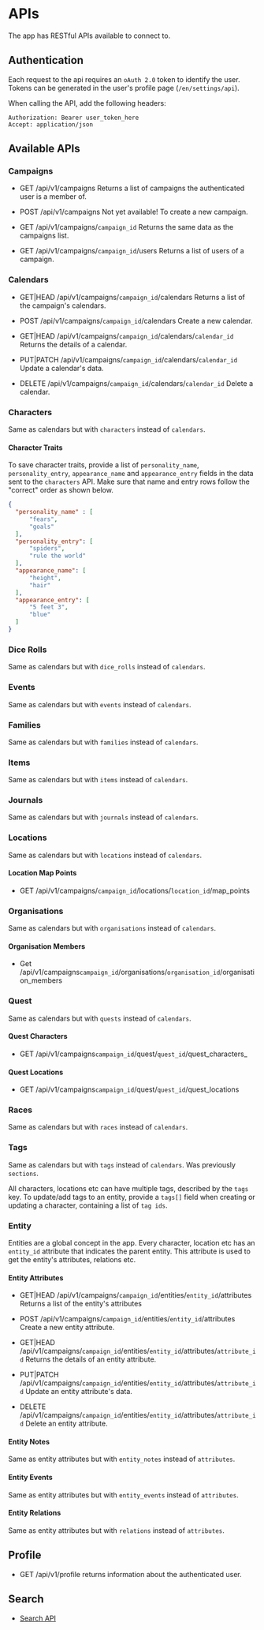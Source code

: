 # APIs

The app has RESTful APIs available to connect to.

## Authentication

Each request to the api requires an `oAuth 2.0` token to identify the user. Tokens can be generated in the user's profile page (`/en/settings/api`).

When calling the API, add the following headers:

    Authorization: Bearer user_token_here
    Accept: application/json
    
## Available APIs

### Campaigns
* GET /api/v1/campaigns
Returns a list of campaigns the authenticated user is a member of.

* POST /api/v1/campaigns
Not yet available! To create a new campaign.

* GET /api/v1/campaigns/`campaign_id`
Returns the same data as the campaigns list.

* GET /api/v1/campaigns/`campaign_id`/users
Returns a list of users of a campaign.

### Calendars

* GET|HEAD /api/v1/campaigns/`campaign_id`/calendars
Returns a list of the campaign's calendars.

* POST /api/v1/campaigns/`campaign_id`/calendars
Create a new calendar.

* GET|HEAD /api/v1/campaigns/`campaign_id`/calendars/`calendar_id`
Returns the details of a calendar.

* PUT|PATCH /api/v1/campaigns/`campaign_id`/calendars/`calendar_id`
Update a calendar's data.

* DELETE /api/v1/campaigns/`campaign_id`/calendars/`calendar_id`
Delete a calendar.

### Characters
Same as calendars but with `characters` instead of `calendars`.

#### Character Traits
To save character traits, provide a list of `personality_name`, `personality_entry`, `appearance_name` and `appearance_entry` fields in the data sent to the `characters` API. Make sure that name and entry rows follow the "correct" order as shown below.

```json
{
  "personality_name" : [
      "fears",
      "goals"
  ],
  "personality_entry": [
      "spiders",
      "rule the world"
  ],
  "appearance_name": [
      "height",
      "hair"
  ],
  "appearance_entry": [
      "5 feet 3",
      "blue"
  ]
}
```

### Dice Rolls
Same as calendars but with `dice_rolls` instead of `calendars`.

### Events
Same as calendars but with `events` instead of `calendars`.

### Families
Same as calendars but with `families` instead of `calendars`.

### Items
Same as calendars but with `items` instead of `calendars`.

### Journals
Same as calendars but with `journals` instead of `calendars`.

### Locations
Same as calendars but with `locations` instead of `calendars`.

#### Location Map Points
* GET /api/v1/campaigns/`campaign_id`/locations/`location_id`/map_points

### Organisations 
Same as calendars but with `organisations` instead of `calendars`.

#### Organisation Members 
* Get /api/v1/campaigns`campaign_id`/organisations/`organisation_id`/organisation_members

### Quest 
Same as calendars but with `quests` instead of `calendars`.

#### Quest Characters
* GET /api/v1/campaigns`campaign_id`/quest/`quest_id`/quest_characters_

#### Quest Locations
* GET /api/v1/campaigns`campaign_id`/quest/`quest_id`/quest_locations

### Races
Same as calendars but with `races` instead of `calendars`.

### Tags
Same as calendars but with `tags` instead of `calendars`. Was previously `sections`.

All characters, locations etc can have multiple tags, described by the `tags` key. To update/add tags to an entity, provide a `tags[]` field when creating or updating a character, containing a list of `tag ids`.

### Entity
Entities are a global concept in the app. Every character, location etc has an `entity_id` attribute that indicates the parent entity. This attribute is used to get the entity's attributes, relations etc.

#### Entity Attributes
* GET|HEAD /api/v1/campaigns/`campaign_id`/entities/`entity_id`/attributes
Returns a list of the entity's attributes

* POST /api/v1/campaigns/`campaign_id`/entities/`entity_id`/attributes
Create a new entity attribute.

* GET|HEAD /api/v1/campaigns/`campaign_id`/entities/`entity_id`/attributes/`attribute_id`
Returns the details of an entity attribute.

* PUT|PATCH /api/v1/campaigns/`campaign_id`/entities/`entity_id`/attributes/`attribute_id`
Update an entity attribute's data.

* DELETE /api/v1/campaigns/`campaign_id`/entities/`entity_id`/attributes/`attribute_id`
Delete an entity attribute.

#### Entity Notes
Same as entity attributes but with `entity_notes` instead of `attributes`.

#### Entity Events
Same as entity attributes but with `entity_events` instead of `attributes`.

#### Entity Relations
Same as entity attributes but with `relations` instead of `attributes`.

## Profile

* GET /api/v1/profile returns information about the authenticated user.

## Search
* [Search API](search.md)